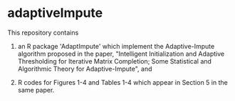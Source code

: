 # adaptiveImpute

This repository contains 

1) an R package 'AdaptImpute' which implement the Adaptive-Impute algorithm proposed in the paper,
"Intelligent Initialization and Adaptive Thresholding for Iterative Matrix Completion; Some Statistical and Algorithmic Theory for 
Adaptive-Impute", and

2) R codes for Figures 1-4 and Tables 1-4 which appear in Section 5 in the same paper. 
